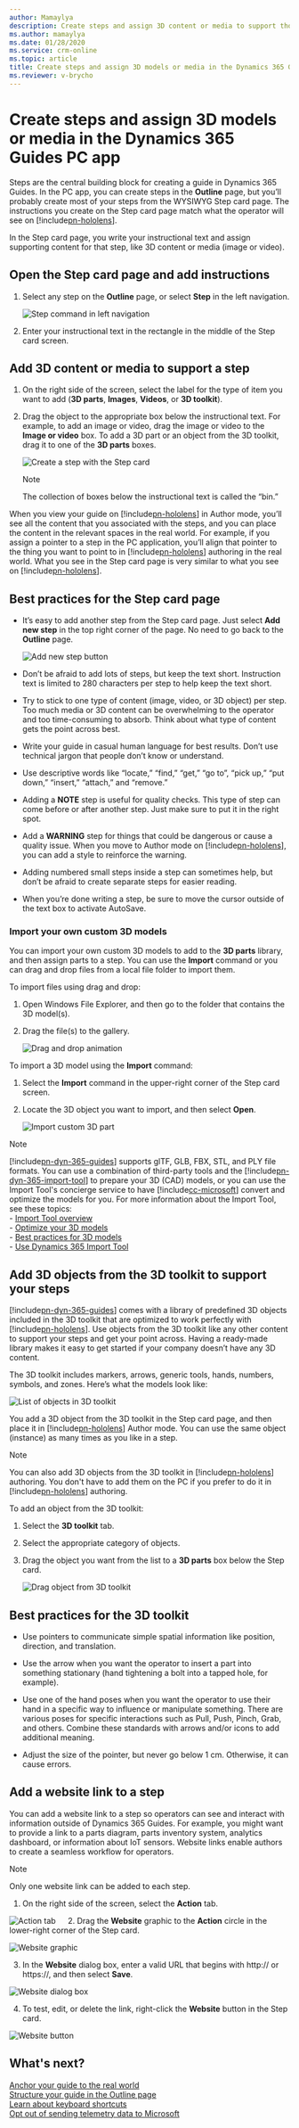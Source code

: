 ```yaml
---
author: Mamaylya
description: Create steps and assign 3D content or media to support those steps in the Dynamics 365 Guides PC app.
ms.author: mamaylya
ms.date: 01/28/2020
ms.service: crm-online
ms.topic: article
title: Create steps and assign 3D models or media in the Dynamics 365 Guides PC app
ms.reviewer: v-brycho
---
```


# Create steps and assign 3D models or media in the Dynamics 365 Guides PC app

Steps are the central building block for creating a guide in Dynamics 365 Guides. In the PC app, you can create steps in the **Outline** page, but you’ll probably create most of your steps from the WYSIWYG Step card page. The instructions you create on the Step card page match what the operator will see on [!include[pn-hololens](../includes/pn-hololens.md)].

In the Step card page, you write your instructional text and assign supporting content for that step, like 3D content or media (image or video). 

## Open the Step card page and add instructions

1. Select any step on the **Outline** page, or select **Step** in the left navigation. 

   ![Step command in left navigation](media/left-nav-step.PNG "Step command in left navigation")

2. Enter your instructional text in the rectangle in the middle of the Step card screen.

## Add 3D content or media to support a step 

1. On the right side of the screen, select the label for the type of item you want to add (**3D parts**, **Images**, **Videos**, or **3D toolkit**).

2. Drag the object to the appropriate box below the instructional text. For example, to add an image or video, drag the image or video to the **Image or video** box. To add a 3D part or an object from the 3D toolkit, drag it to one of the **3D parts** boxes. 

   ![Create a step with the Step card](media/drag-object.PNG "Create a step with the step card")

   > [!NOTE]
   > The collection of boxes below the instructional text is called the “bin.”
  
When you view your guide on [!include[pn-hololens](../includes/pn-hololens.md)] in Author mode, you’ll see all the content that you associated with the steps, and you can place the content in the relevant spaces in the real world. For example, if you assign a pointer to a step in the PC application, you’ll align that pointer to the thing you want to point to in [!include[pn-hololens](../includes/pn-hololens.md)] authoring in the real world. What you see in the Step card page is very similar to what you see on [!include[pn-hololens](../includes/pn-hololens.md)]. 

## Best practices for the Step card page

- It’s easy to add another step from the Step card page. Just select **Add new step** in the top right corner of the page. No need to go back to the **Outline** page. 

  ![Add new step button](media/add-new-step-button.PNG "Add new step button")

- Don’t be afraid to add lots of steps, but keep the text short. Instruction text is limited to 280 characters per step to help keep the text short.

- Try to stick to one type of content (image, video, or 3D object) per step. Too much media or 3D content can be overwhelming to the operator and too time-consuming to absorb. Think about what type of content gets the point across best.

- Write your guide in casual human language for best results. Don’t use technical jargon that people don’t know or understand.

- Use descriptive words like “locate,” “find,” “get,” “go to”, “pick up,” “put down,” “insert,” “attach,” and “remove.”

- Adding a **NOTE** step is useful for quality checks. This type of step can come before or after another step. Just make sure to put it in the right spot.

- Add a **WARNING** step for things that could be dangerous or cause a quality issue. When you move to Author mode on [!include[pn-hololens](../includes/pn-hololens.md)], you can add a style to reinforce the warning.

- Adding numbered small steps inside a step can sometimes help, but don’t be afraid to create separate steps for easier reading.

- When you’re done writing a step, be sure to move the cursor outside of the text box to activate AutoSave. 

### Import your own custom 3D models<a name="import"></a>

You can import your own custom 3D models to add to the **3D parts** library, and then assign parts to a step. You can use the **Import** command or you can drag and drop files from a local file folder to import them.

To import files using drag and drop:

1. Open Windows File Explorer, and then go to the folder that contains the 3D model(s). 

2. Drag the file(s) to the gallery.

   ![Drag and drop animation](media/drag-drop.gif "Drag and drop animation")

To import a 3D model using the **Import** command:   

1.	Select the **Import** command in the upper-right corner of the Step card screen. 

2.	Locate the 3D object you want to import, and then select **Open**.

    ![Import custom 3D part](media/import-object.PNG "Import custom 3D part")
    
> [!NOTE]
> [!include[pn-dyn-365-guides](../includes/pn-dyn-365-guides.md)] supports glTF, GLB, FBX, STL, and PLY file formats. You can use a combination of third-party tools and the [!include[pn-dyn-365-import-tool](../includes/pn-dyn-365-import-tool.md)] to prepare your 3D (CAD) models, or you can use the Import Tool's concierge service to have [!include[cc-microsoft](../includes/cc-microsoft.md)] convert and optimize the models for you. For more information about the Import Tool, see these topics:<br>- [Import Tool overview](https://docs.microsoft.com/dynamics365/mixed-reality/import-tool/index)<br>- [Optimize your 3D models](https://docs.microsoft.com/dynamics365/mixed-reality/import-tool/optimize-models)<br>- [Best practices for 3D models](https://docs.microsoft.com/dynamics365/mixed-reality/import-tool/best-practices)<br>- [Use Dynamics 365 Import Tool](https://docs.microsoft.com/dynamics365/mixed-reality/import-tool/import-tool)


## Add 3D objects from the 3D toolkit to support your steps

[!include[pn-dyn-365-guides](../includes/pn-dyn-365-guides.md)] comes with a library of predefined 3D objects included in the 3D toolkit that are optimized to work perfectly with [!include[pn-hololens](../includes/pn-hololens.md)]. Use objects from the 3D toolkit like any other content to support your steps and get your point across. Having a ready-made library makes it easy to get started if your company doesn’t have any 3D content.
 
The 3D toolkit includes markers, arrows, generic tools, hands, numbers, symbols, and zones. Here’s what the models look like:

![List of objects in 3D toolkit](media/3D-toolkit-objects.png "List of objects in 3D toolkit")

You add a 3D object from the 3D toolkit in the Step card page, and then place it in [!include[pn-hololens](../includes/pn-hololens.md)] Author mode. You can use the same object (instance) as many times as you like in a step.

> [!NOTE]
> You can also add 3D objects from the 3D toolkit in [!include[pn-hololens](../includes/pn-hololens.md)] authoring. You don't have to add them on the PC if you prefer to do it in [!include[pn-hololens](../includes/pn-hololens.md)] authoring.

To add an object from the 3D toolkit:

1. Select the **3D toolkit** tab.

2.	Select the appropriate category of objects.
    
3.	Drag the object you want from the list to a **3D parts** box below the Step card.

    ![Drag object from 3D toolkit](media/3d-part.PNG "Drag object from 3D toolkit")
 
## Best practices for the 3D toolkit

- Use pointers to communicate simple spatial information like position, direction, and translation.

- Use the arrow when you want the operator to insert a part into something stationary (hand tightening a bolt into a tapped hole, for example). 

- Use one of the hand poses when you want the operator to use their hand in a specific way to influence or manipulate something. There are various poses for specific interactions such as Pull, Push, Pinch, Grab, and others. Combine these standards with arrows and/or icons to add additional meaning.

- Adjust the size of the pointer, but never go below 1 cm. Otherwise, it can cause errors.

## Add a website link to a step

You can add a website link to a step so operators can see and interact with information outside of Dynamics 365 Guides. For example, you might want to provide a link to a parts diagram, parts inventory system, analytics dashboard, or information about IoT sensors. Website links enable authors to create a seamless workflow for operators.

>[!NOTE]
>Only one website link can be added to each step.

1.	On the right side of the screen, select the **Action** tab. 

   ![Action tab](media/action-tab.png "Action tab")
 
2.	Drag the **Website** graphic to the **Action** circle in the lower-right corner of the Step card.

   ![Website graphic](media/website-graphic.png "Website graphic") 

3.	In the **Website** dialog box, enter a valid URL that begins with http:// or https://, and then select **Save**.
 
   ![Website dialog box](media/website-dialog.png "Website dialog box")

4.	To test, edit, or delete the link, right-click the **Website** button in the Step card.

   ![Website button](media/website-button.png "Website button")


## What's next?

[Anchor your guide to the real world](anchor.md)<br>
[Structure your guide in the Outline page](structure-guide.md)<br>
[Learn about keyboard shortcuts](keyboard-shortcuts-pc-app.md)<br>
[Opt out of sending telemetry data to Microsoft](data-opt-out-pc-app.md)
